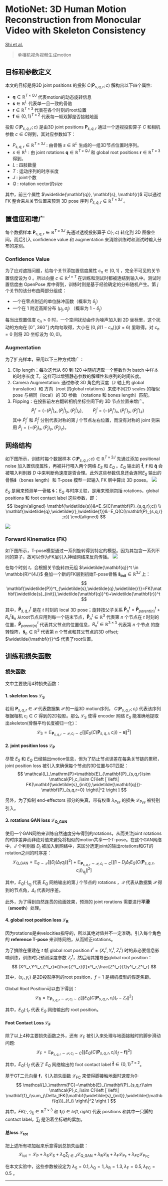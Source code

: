 MotioNet: 3D Human Motion Reconstruction from Monocular Video with Skeleton Consistency
====
[Shi et al.](https://arxiv.org/abs/2006.12075)
> 单相机视角视频生成motion


## 目标和参数定义
本文的目标是将3D joint positions 的投影 $C(\mathbf{P}_{s,q,r};c)$ 解构出以下四个属性:
- $\mathbf{q}\in \mathbb{R}^{T\times QJ}$ 代表motion的动态旋转信息
- $\mathbf{s}\in \mathbb{R}^L$ 代表单一且一致的骨骼
- $\mathbf{r}\in \mathbb{R}^{T\times 3}$ 代表在各个时刻的root位置
- $\mathbf{f}\in \{0,1\}^{T\times 2}$ 代表每一帧双脚是否接触地面

投影 $C(\mathbf{P}_{s,q,r};c)$ 是由3D joint positions $\mathbf{P}_{s,q,r}$ 通过一个透视投影算子 $C$ 和相机参数 $c\in C$得到，其对应参数如下：
- $P_{s,q,r}\in \mathbb{R}^{T\times 3J}$ : 由骨骼 $s\in \mathbb{R}^L$ 生成的一组3D节点位置时序列。
- $s\in \mathbb{R}^L$ : 由 joint rotations $\mathbf{q}\in \mathbb{R}^{T\times QJ}$ 和 global root positions $\mathbf{r}\in \mathbb{R}^{T\times 3}$ 得到。
- $L$ : 四肢数量
- $T$ : 运动序列的时序长度
- $J$ : joint个数
- $Q$ : rotation vector的size

其中，前三个属性 $\widetilde{\mathbf{q}}, \mathbf{s}, \mathbf{r}$ 可以通过 FK 整合来从关节位置来预测 3D pose 序列 $\widetilde{P}_{\widetilde{s},\widetilde{q},\widetilde{r}}\in \mathbb{R}^{T\times 3J}$ 。


## 置信度和增广
每个数据样本 $\mathbf{P}_{s,q,r}\in \mathbb{R}^{T\times 3J}$ 先通过透视投影算子 $C(\cdot;c)$ 转化到 2D 图像空间，而后引入 confidence value 和 augmentation 来消除训练时和测试时输入分布的差别。
### Confidence Value
为了应对遮挡问题，给每个关节添加置信度属性 $c_n\in[0,1]$ ，完全不可见的关节置信度设为 $0$ 。所以向量 $c\in\mathbb{R}^{J\times T}$ 在训练和测试时都被连结到输入中。测试时置信度由 OpenPose 库中得到，训练时则是基于经验确定的分布随机产生。第 $j$ 个关节的该分布由两部分组成：
- 一个在零点附近的单位脉冲函数（概率为 $\delta_j$）
- 一个在 $1$ 附近高斯分布 $(\mu_j,\sigma_j)$ （概率为 $1-\delta_j$）

每当出现置信度 $c_n>0$ 时，一个空间扰动会作为噪声加入到 2D 坐标里，这个扰动的方向在 $[0^\circ,360^\circ]$ 内均匀取得，大小在 $[0,\beta(1-c_n)](\beta=6)$ 里取得。对 $c_n=0$ 则将 2D 坐标设为 $(0,0)$。

### Augmentation
为了扩充样本，采用以下三种方式增广：

1. Clip length：每次迭代从 60 到 120 中随机选取一个整数作为 batch 中样本的时序长度 $T$。这样可以增强静态参数的解缠性和序列的时间长度。 
2. Camera Augmentation: 通过修改 3D 角色的深度（$z$ 轴上的 global translation）和 方向（root 的global rotations）来使不同2D scales 的相似 pose 与相同（local）的 3D 参数 （rotations 和 bones length）匹配。
3. Flipping：在投影前左右翻转相机坐标空间下的 3D 节点位置来增广。
$$
\widetilde{P}^r_j=\left(-(P^l_j)_x,(P^l_j)_y,(P^l_j)_z\right), \qquad 
\widetilde{P}^l_j=\left(-(P^r_j)_x,(P^r_j)_y,(P^r_j)_z\right)
$$
其中 $\widetilde{P}^r_j$ 和 $\widetilde{P}^l_j$ 分别代表对称的第 $j$ 个节点左右位置，而没有对称的 joint 则采用 $\widetilde{P}_j=\left(-(P_j)_x,(P_j)_y,(P_j)_z\right)$。

## 网络结构
如下图所示，训练时每个数据样本 $C(\mathbf{P}_{s,q,r};c)\in \mathbb{R}^{T\times 2J}$ 先通过添加 positional noise 加入置信度属性，再被并行喂入两个网络 $E_S$ 和 $E_Q$ 。$E_Q$ 输出的 $\mathbf{\widetilde{f}}$, $\mathbf{\widetilde{r}}$ 和 $\mathbf{\widetilde{q}}$ 会被喂入判别器 $D$ 中来判断角速度是否合理。此外这些参数信息还会连同$E_S$ 输出的骨骼$\mathbf{\widetilde{s}}$（bones length）和 T-pose 模型一起输入 FK 层中算出 3D poses。
![](/Essay%20Note/images/MotioNet_1.png)

$E_S$ 是用来预测单一骨骼 $\mathbf{\widetilde{s}}$；$E_Q$ 与时序关联，是用来预测包括 rotations，global positions 和 foot contact label 这些参数，即：
$$
\begin{aligned}
\mathbf{\widetilde{s}}&=E_S(C(\mathbf{P}_{s,q,r};c)) \\
\mathbf{\widetilde{q},\widetilde{r},\widetilde{f}}&=E_Q(C(\mathbf{P}_{s,q,r};c))
\end{aligned}
$$

![](/Essay%20Note/images/MotioNet_2.png)

### Forward Kinematics (FK)
如下图所示，T-pose模型通过一系列旋转得到特定的模型。因为其包含一系列不同的算子，故可以作为FK层引入神经网络来反向传播。
![](/Essay%20Note/images/MotioNet_3.png)

在每个时刻 $t$，会根据关节旋转四元组 $\widetilde{\mathbf{q}}^t \in \mathbb{R}^{4J}$ 叠加一个新的FK层到初始T-pose骨骼 $\mathbf{\widetilde{s}_{init}}\in \mathbb{R}^{3J}$ 上：
$$
\mathbf{\widetilde{P}}^t_{\widetilde{s},\widetilde{q},\widetilde{r}}=FK(\mathbf{\widetilde{s}_{init}},\widetilde{\mathbf{q}}^t)+\widetilde{\mathbf{r}}^t
$$

其中，$\mathbf{\widetilde{P}}^t_{\widetilde{s},\widetilde{q},\widetilde{r}}$ 是在 $t$ 时刻的 local 3D pose；旋转按父子关系 $\mathbf{\widetilde{P}}^t_n=\mathbf{\widetilde{P}}^t_{parent(n)}+R^t_n\mathbf{\widetilde{s}}_n$ 从root节点应用到每一个链末节点，$\mathbf{\widetilde{P}}^t_n\in \mathbb{R}^3$ 代表第 $n$ 个节点在 $t$ 时刻的位置，$\mathbf{\widetilde{P}}^t_{parent(n)}$ 代表其父节点的位置信息，$R^t_n\in \mathbb{R}^{3\times 3}$ 代表第 $n$ 个节点 的旋转矩阵，$\mathbf{\widetilde{s}}_n\in \mathbb{R}^3$ 代表第 $n$ 个节点和其父节点的3D offset; $\widetilde{\mathbf{r}}^t$ 代表了root位置。

## 训练和损失函数
### 损失函数
文中主要使用4种损失函数：
#### 1. skeleton loss $\mathcal{L}_\mathrm{S}$
若用 $\mathbf{P}_{s,q,r}\in \mathcal{P}$ 代表数据集 $\mathcal{P}$ 的一组3D motion序列， $C(\mathbf{P}_{s,q,r};c_i)$ 代表该序列根据相机 $c_i\in C$ 得到的2D投影。那么 $\mathcal{L}_\mathrm{S}$ 使得 encoder 网络 $E_S$ 能准确地提取出skeleton(骨骼平均长度被归一化)：
$$
\mathcal{L}_\mathrm{S}=\mathbb{E}_{\mathbf{P}_{s,q,r}\sim \mathcal{P},c_i\sim C}\left [  \left\| E_S(C(\mathbf{P}_{s,q,r},c_i))-\mathbf{s} \right\|^2 \right ]
$$

#### 2. joint position loss $\mathcal{L}_\mathrm{P}$
尽管 $E_S$ 和 $E_Q$ 已经输出motion信息，但为了防止节点误差在每条关节链的累积，joint position loss 被引入来确保每个节点的3D位置与GT匹配：
$$
\mathcal{L}_\mathrm{P}=\mathbb{E}_{\mathbf{P}_{s,q,r}\sim \mathcal{P},c_i\sim C}\left [  \left\| FK(\mathbf{\widetilde{s}_{init}},\widetilde{\mathbf{q}})-\mathbf{P}_{s,q,r=0} \right\|^2 \right ]
$$

另外，为了抑制 end-effectors 部分的失真，带有权重 $\lambda_{P_{EE}}$ 的损失 $\mathcal{L}_{\mathrm{P}_{EE}}$ 被特别引入。

#### 3. rotations GAN loss $\mathcal{L}_\mathrm{Q\_GAN}$
使用一个GAN网络来训练自然速度分布得到的rotations，从而关注joint rotations的时序差异而非绝对值来避免将相似的motion共享一个T-pose。在这个GAN网络中，$J$ 个判别器 $D_j$ 被加入到网络中，来区分选定joint的输出rotations和GT的rotation之间的时序差：
$$
\mathcal{L}_\mathrm{Q\_GAN}=\mathbb{E}_{q\sim \mathcal{Q}}\left [  \left\|D_j(\Delta_tq_j) \right\|^2 \right ]+\mathbb{E}_{\mathbf{P}_{s,q,r}\sim \mathcal{P},c_i\sim C}\left [  \left\| 1-D_j\Delta_tE_Q(C(\mathbf{P}_{s,q,r},c_i))_{q_j} \right\|^2 \right ]
$$

其中，$E_Q(\cdot)_{q_j}$ 代表 $E_Q$ 网络输出的第 $j$ 个节点的 rotations ，$\mathcal{Q}$ 代表从数据集 $\mathcal{P}$ 得到的节点角，$\Delta_t$ 代表时序差。

此外，为了得到自然连贯的动画效果，预测的 joint rorations 需要进行**平滑**（**smooth**）处理。

#### 4. global root position loss $\mathcal{L}_\mathrm{R}$
因为rotations是由velocities指导的，所以其绝对值并不一定准确。引入每个角色的 **reference T-pose** 来训练网络，从而矫正rotations。

为了排除在重建在 $t$ 帧 global root position $\mathbf{r}^t=(X^t_r,Y^t_r,Z^t_r)$ 时的非必要信息影响训练，训练时只预测深度参数 $Z^t_r$，然后用其推导出global root position：
$$
(X^t_r,Y^t_r,Z^t_r)=(\frac{Z^t_r}{f}x^t_r,\frac{Z^t_r}{f}y^t_r,Z^t_r)
$$

其中，$(x_r,y_r)$ 是2D投影序列的root position，$f=1$ 是相机模型的假定焦距。

Global Root Position可以由下得到：
$$
\mathcal{L}_\mathrm{R}=\mathbb{E}_{\mathbf{P}_{s,q,r}\sim \mathcal{P},c_i\sim C}\left [  \left\| E_Q(C(\mathbf{P}_{s,q,r},c_i))_r-Z_r \right\|^2 \right ]
$$

其中，$E_Q(\cdot)_r$ 代表 $E_Q$ 网络输出的 root position。

#### Foot Contact Loss $\mathcal{L}_\mathrm{F}$
除了以上4种主要损失函数之外，还有 $\mathcal{L}_\mathrm{F}$ 被引入来处理与地面接触时的脚步滑动问题:
$$
\mathcal{L}_\mathrm{F}=\mathbb{E}_{\mathbf{P}_{s,q,r}\sim \mathcal{P},c_i\sim C}\left [  \left\| E_Q(C(\mathbf{P}_{s,q,r},c_i))_f-\mathbf{f} \right\|^2 \right ]
$$

其中，$E_Q(\cdot)_f$ 代表了 $E_Q$ 网络输出的 foot contact label $\mathbf{\widetilde{f}}\in\{0,1\}^{T\times 2}$。 

基于GT二元向量 $\mathbf{f}$，引入损失函数 $\mathcal{L}_\mathrm{FC}$ 来使得脚接触地面时速度为0:
$$
\mathcal{L}_\mathrm{FC}=\mathbb{E}_{\mathbf{P}_{s,q,r}\sim \mathcal{P},c_i\sim C}\left [  \left\| \mathbf{f}_i\sum_j\Delta_tFK(\mathbf{\widetilde{s}_{init}},\widetilde{\mathbf{q}})_{f_i} \right\|^2 \right ]
$$

其中，$FK(\cdot,\cdot)_{f_i}\in\mathbb{R}^{T\times 3}$ 和 $\mathbf{f}_i(i\in left,right)$ 代表 positions 和其中一只脚的 contact label，$\sum_j$ 是沿着坐标轴的累加。

#### 总loss $\mathcal{L}_\mathrm{tot}$
把上述所有项加起来乐意得到总损失函数：
$$
\mathcal{L}_\mathrm{tot}=\mathcal{L}_\mathrm{P}+\lambda_\mathrm{S}\mathcal{L}_\mathrm{S}+\lambda_\mathrm{Q}\sum_{j\in J}\mathcal{L}_\mathrm{Q\_GAN}+\lambda_\mathrm{R}\mathcal{L}_\mathrm{R}+\lambda_\mathrm{F}\mathcal{L}_\mathrm{P_F}+\lambda_{FC}\mathcal{L}_\mathrm{P_{FC}}
$$

在本文实验中，这些参数被设定为 $\lambda_\mathrm{S}=0.1,\lambda_\mathrm{Q}=1,\lambda_\mathrm{R}=1.3,\lambda_\mathrm{F}=0.5,\lambda_\mathrm{FC}=0.5$ 。











---

